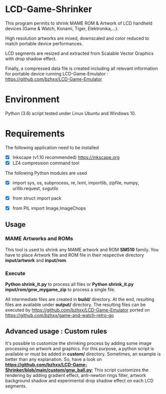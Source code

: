 
# LCD-Game-Shrinker
This program permits to shrink MAME ROM & Artwork of LCD handheld devices (Game & Watch, Konami, Tiger, Elektronika,...).

High resolution artworks are mixed, downscaled and color reduced to match portable device performances.

LCD segments are resized and extracted from Scalable Vector Graphics with drop shadow effect.

Finally, a compressed data file is created including all relevant information for portable device running LCD-Game-Emulator : https://github.com/bzhxx/LCD-Game-Emulator


# Environment
Python (3.6) script tested under Linux Ubuntu and Windows 10.

# Requirements
The following application need to be installed
 - [x] Inkscape (v1.10 recommended) https://inkscape.org
 - [x] LZ4 compression command tool

The following Python modules are used
 - [x] import sys, os, subprocess, re, lxml, importlib, zipfile, numpy, urllib.request, svgutils 
 - [x] from struct import pack
 - [x] from PIL import Image,ImageChops


## Usage
### MAME Artworks and ROMs
This tool is used to shrink any MAME artwork and ROM **SM510** family.
You have to place Artwork file and ROM file in their respective directory **input/artwork** and **input/rom**.

### Execute
**Python shrink_it.py** to process all files or
**Python shrink_it.py input/rom/gnw_mygame_zip** to process a single file.

All intermediate files are created in **build/** directory.
At the end, resulting files are available under **output/** directory.
The resulting files can be executed by https://github.com/bzhxx/LCD-Game-Emulator ported on https://github.com/bzhxx/game-and-watch-retro-go

## Advanced usage : Custom rules
It's possible to customize the shrinking process by adding some image processing on artwork and graphics.
For this purpose, a python script is available or must be added in **custom/** directory. 
Sometimes, an example is better than any explanation. So, have a look on **https://github.com/bzhxx/LCD-Game-Shrinker/blob/main/custom/gnw_ball.py**;
This script customizes the rendering by adding gradient effect, anti-newton rings filter, artwork background shadow and experimental drop shadow effect on each LCD segments.
